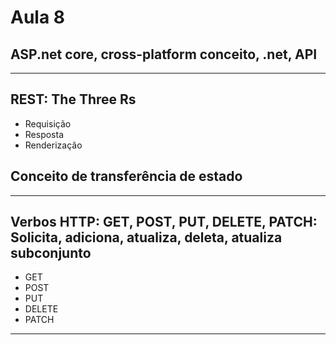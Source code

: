 # Aula 8

## ASP.net core, cross-platform conceito, .net, API
---
## REST: The Three Rs
- Requisição
- Resposta
- Renderização
## Conceito de transferência de estado
---
## Verbos HTTP: GET, POST, PUT, DELETE, PATCH: Solicita, adiciona, atualiza, deleta, atualiza subconjunto
- GET
- POST
- PUT
- DELETE
- PATCH
---
